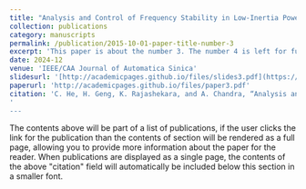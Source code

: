 ```yaml
---
title: "Analysis and Control of Frequency Stability in Low-Inertia Power Systems: A Review"
collection: publications
category: manuscripts
permalink: /publication/2015-10-01-paper-title-number-3
excerpt: 'This paper is about the number 3. The number 4 is left for future work.'
date: 2024-12
venue: 'IEEE/CAA Journal of Automatica Sinica'
slidesurl: '[http://academicpages.github.io/files/slides3.pdf](https://www.ieee-jas.net/en/article/doi/10.1109/JAS.2024.125013)'
paperurl: 'http://academicpages.github.io/files/paper3.pdf'
citation: 'C. He, H. Geng, K. Rajashekara, and A. Chandra, “Analysis and Control of Frequency Stability in Low-Inertia Power Systems: A Review,” _IEEE/CAA JAS_, vol. 11, no. 12, pp. 2363–2383, 2024.'
'
---
```


The contents above will be part of a list of publications, if the user clicks the link for the publication than the contents of section will be rendered as a full page, allowing you to provide more information about the paper for the reader. When publications are displayed as a single page, the contents of the above "citation" field will automatically be included below this section in a smaller font.
